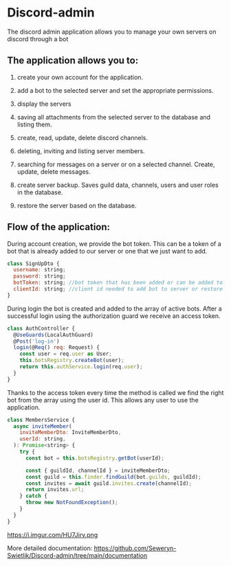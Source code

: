 # Discord-admin

The discord admin application allows you to manage your own servers on discord through a bot

## The application allows you to:

1. create your own account for the application.

2. add a bot to the selected server and set the appropriate permissions.

3. display the servers

4. saving all attachments from the selected server to the database and listing them.

5. create, read, update, delete discord channels.

6. deleting, inviting and listing server members.

7. searching for messages on a server or on a selected channel. Create, update, delete messages.

8. create server backup. Saves guild data, channels, users and user roles in the database.

9. restore the server based on the database.

## Flow of the application:

During account creation, we provide the bot token. This can be a token of a bot that is already added to our server or one that we just want to add.

```javascript
class SignUpDto {
  username: string;
  password: string;
  botToken: string; //bot token that has been added or can be added to the user server. We can find the token at https://discord.com/developers/applications
  clientId: string; //client id needed to add bot to server or restore server. We can find client id at https://discord.com/developers/applications
}
```

During login the bot is created and added to the array of active bots. After a successful login using the authorization guard we receive an access token.

```javascript
class AuthController {
  @UseGuards(LocalAuthGuard)
  @Post('log-in')
  login(@Req() req: Request) {
    const user = req.user as User;
    this.botsRegistry.createBot(user);
    return this.authService.login(req.user);
  }
}
```

Thanks to the access token every time the method is called we find the right bot from the array using the user id. This allows any user to use the application.

```javascript
class MembersService {
  async inviteMember(
    inviteMemberDto: InviteMemberDto,
    userId: string,
  ): Promise<string> {
    try {
      const bot = this.botsRegistry.getBot(userId);

      const { guildId, channelId } = inviteMemberDto;
      const guild = this.finder.findGuild(bot.guilds, guildId);
      const invites = await guild.invites.create(channelId);
      return invites.url;
    } catch {
      throw new NotFoundException();
    }
  }
}
```

https://i.imgur.com/HU7Jirv.png

More detailed documentation: https://github.com/Seweryn-Swietlik/Discord-admin/tree/main/documentation
